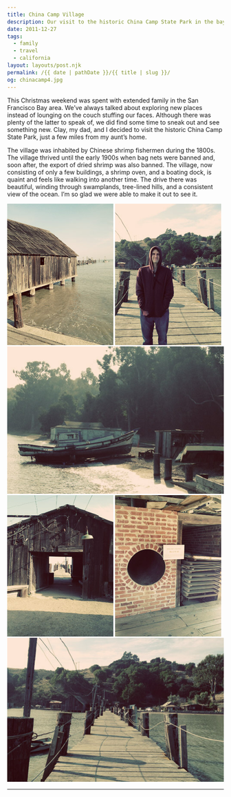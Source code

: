 ```yaml
---
title: China Camp Village
description: Our visit to the historic China Camp State Park in the bay area of California.
date: 2011-12-27
tags: 
  - family
  - travel
  - california
layout: layouts/post.njk
permalink: /{{ date | pathDate }}/{{ title | slug }}/
og: chinacamp4.jpg
---
```


This Christmas weekend was spent with extended family in the San Francisco Bay area. We’ve always talked about exploring new places instead of lounging on the couch stuffing our faces. Although there was plenty of the latter to speak of, we did find some time to sneak out and see something new. Clay, my dad, and I decided to visit the historic China Camp State Park, just a few miles from my aunt’s home.

The village was inhabited by Chinese shrimp fishermen during the 1800s. The village thrived until the early 1900s when bag nets were banned and, soon after, the export of dried shrimp was also banned. The village, now consisting of only a few buildings, a shrimp oven, and a boating dock, is quaint and feels like walking into another time. The drive there was beautiful, winding through swamplands, tree-lined hills, and a consistent view of the ocean. I’m so glad we were able to make it out to see it.

<p>
  <img src="/img/chinacamp1.jpg" class="img-left" />
  <img src="/img/chinacamp4.jpg" class="img-right" />
  <img src="/img/chinacamp5.jpg" />
  <img src="/img/chinacamp3.jpg" class="img-left" />
  <img src="/img/chinacamp2.jpg" class="img-right" />
  <img src="/img/chinacamp6.jpg" />
</p>

---
